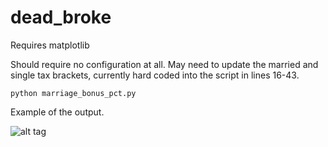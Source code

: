 # dead_broke

Requires matplotlib

Should require no configuration at all. May need to update the married and single tax brackets, currently hard coded into the script in lines 16-43.

```
python marriage_bonus_pct.py
```

Example of the output. 


![alt tag](https://raw.githubusercontent.com/maizeman/dead_broke/master/marriage_bonus_figure/marriage_bonus_pct_example.png)

